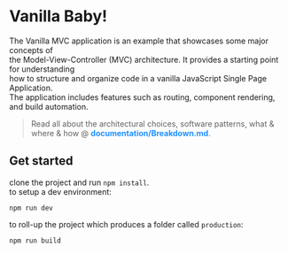 # Vanilla Baby!

The Vanilla MVC application is an example that showcases some major concepts of  
the Model-View-Controller (MVC) architecture. It provides a starting point for understanding  
how to structure and organize code in a vanilla JavaScript Single Page Application.   
The application includes features such as routing, component rendering, and build automation.  

> Read all about the architectural choices, software patterns, what & where & how @ <span style="color:dodgerblue; font-weight:700;">documentation/Breakdown.md</span>.


## Get started

clone the project and run `npm install`.  
to setup a dev environment:
```
npm run dev
```

to roll-up the project which produces a folder called `production`:
```
npm run build
```



